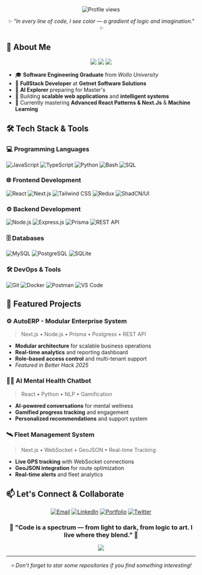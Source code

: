

<div align="center">



<!-- Visitor Counter -->
<img src="https://komarev.com/ghpvc/?username=abinetshegaw&label=Profile+Views&color=8B5CF6&style=flat-square" alt="Profile views" />

<!-- Quote -->
<p>
  <i>✨ "In every line of code, I see color — a gradient of logic and imagination." ✨</i>
</p>

</div>



## 🎯 About Me

<p align="center">
  <img src="https://img.shields.io/badge/Software_Engineer-8B5CF6?style=for-the-badge&logo=atom&logoColor=white" />
  <img src="https://img.shields.io/badge/FullStack_Developer-00AEEF?style=for-the-badge&logo=fullstack&logoColor=white" />
  <img src="https://img.shields.io/badge/AI_Explorer-10B981?style=for-the-badge&logo=ai&logoColor=white" />
</p>

- 🎓 **Software Engineering Graduate** from *Wollo University* 
- 💼 **FullStack Developer** at **Getnet Software Solutions**
- 🔮 **AI Explorer** preparing for Master's 
- 🚀 Building **scalable web applications** and **intelligent systems**
- 🌱 Currently mastering **Advanced React Patterns & Next.Js** & **Machine Learning**


## 🛠️ Tech Stack & Tools

### 💻 Programming Languages
![JavaScript](https://img.shields.io/badge/JavaScript-F7DF1E?style=for-the-badge&logo=javascript&logoColor=black)
![TypeScript](https://img.shields.io/badge/TypeScript-007ACC?style=for-the-badge&logo=typescript&logoColor=white)
![Python](https://img.shields.io/badge/Python-3776AB?style=for-the-badge&logo=python&logoColor=white)
![Bash](https://img.shields.io/badge/Shell_Script-4EAA25?style=for-the-badge&logo=gnu-bash&logoColor=white)
![SQL](https://img.shields.io/badge/SQL-4479A1?style=for-the-badge&logo=postgresql&logoColor=white)

### 🌐 Frontend Development
![React](https://img.shields.io/badge/React-20232A?style=for-the-badge&logo=react&logoColor=61DAFB)
![Next.js](https://img.shields.io/badge/Next.js-000000?style=for-the-badge&logo=nextdotjs&logoColor=white)
![Tailwind CSS](https://img.shields.io/badge/Tailwind_CSS-38B2AC?style=for-the-badge&logo=tailwind-css&logoColor=white)
![Redux](https://img.shields.io/badge/Redux-764ABC?style=for-the-badge&logo=redux&logoColor=white)
![ShadCN/UI](https://img.shields.io/badge/ShadCN/UI-000000?style=for-the-badge&logo=ui&logoColor=white)

### ⚙️ Backend Development
![Node.js](https://img.shields.io/badge/Node.js-339933?style=for-the-badge&logo=nodedotjs&logoColor=white)
![Express.js](https://img.shields.io/badge/Express.js-000000?style=for-the-badge&logo=express&logoColor=white)
![Prisma](https://img.shields.io/badge/Prisma-2D3748?style=for-the-badge&logo=prisma&logoColor=white)
![REST API](https://img.shields.io/badge/REST_API-FF6C37?style=for-the-badge&logo=api&logoColor=white)

### 🗄️ Databases
![MySQL](https://img.shields.io/badge/MySQL-4479A1?style=for-the-badge&logo=mysql&logoColor=white)
![PostgreSQL](https://img.shields.io/badge/PostgreSQL-4169E1?style=for-the-badge&logo=postgresql&logoColor=white)
![SQLite](https://img.shields.io/badge/SQLite-003B57?style=for-the-badge&logo=sqlite&logoColor=white)

### 🛠️ DevOps & Tools
![Git](https://img.shields.io/badge/Git-F05032?style=for-the-badge&logo=git&logoColor=white)
![Docker](https://img.shields.io/badge/Docker-2496ED?style=for-the-badge&logo=docker&logoColor=white)
![Postman](https://img.shields.io/badge/Postman-FF6C37?style=for-the-badge&logo=postman&logoColor=white)
![VS Code](https://img.shields.io/badge/VS_Code-007ACC?style=for-the-badge&logo=visual-studio-code&logoColor=white)


## 🚀 Featured Projects

### ⚙️ AutoERP - Modular Enterprise System
> Next.js • Node.js • Prisma • Postgress • REST API
- **Modular architecture** for scalable business operations
- **Real-time analytics** and reporting dashboard
- **Role-based access control** and multi-tenant support
- *Featured in Better Hack 2025*

### 🧘‍♂️ AI Mental Health Chatbot
> React • Python • NLP • Gamification
- **AI-powered conversations** for mental wellness
- **Gamified progress tracking** and engagement
- **Personalized recommendations** and support system

### 🛰️ Fleet Management System
> Next.js • WebSocket • GeoJSON • Real-time Tracking
- **Live GPS tracking** with WebSocket connections
- **GeoJSON integration** for route optimization
- **Real-time alerts** and fleet analytics




## 📫 Let's Connect & Collaborate

<div align="center">

[![Email](https://img.shields.io/badge/Email-8B5CF6?style=for-the-badge&logo=gmail&logoColor=white)](mailto:abinetshegaw@gmail.com)
[![LinkedIn](https://img.shields.io/badge/LinkedIn-00AEEF?style=for-the-badge&logo=linkedin&logoColor=white)](https://linkedin.com/in/abenetshegaw)
[![Portfolio](https://img.shields.io/badge/Portfolio-1E1E2E?style=for-the-badge&logo=vercel&logoColor=white)](https://abinet.netlify.app)
[![Twitter](https://img.shields.io/badge/Twitter-1DA1F2?style=for-the-badge&logo=twitter&logoColor=white)](https://twitter.com/Abinet16)

</div>



<div align="center">

### 🌟 **"Code is a spectrum — from light to dark, from logic to art. I live where they blend."** 🌟

<img src="https://capsule-render.vercel.app/api?type=waving&color=gradient&height=100&section=footer&animation=fadeIn" />

</div>

---

<div align="center">

*⭐️ Don't forget to star some repositories if you find something interesting!*

</div>


